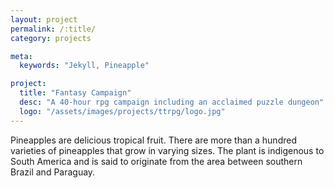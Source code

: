```yaml
---
layout: project
permalink: /:title/
category: projects

meta:
  keywords: "Jekyll, Pineapple"

project:
  title: "Fantasy Campaign"
  desc: "A 40-hour rpg campaign including an acclaimed puzzle dungeon"
  logo: "/assets/images/projects/ttrpg/logo.jpg"
---
```

<p>Pineapples are delicious tropical fruit. There are more than a hundred varieties of pineapples that grow in varying sizes. The plant is indigenous to South America and is said to originate from the area between southern Brazil and Paraguay.</p>